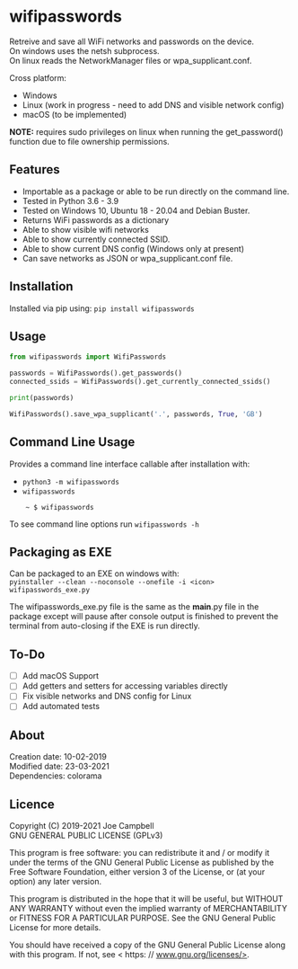 # wifipasswords

Retreive and save all WiFi networks and passwords on the device.  
On windows uses the netsh subprocess.  
On linux reads the NetworkManager files or wpa_supplicant.conf.  

Cross platform:
- Windows
- Linux (work in progress - need to add DNS and visible network config)
- macOS (to be implemented)

**NOTE:** requires sudo privileges on linux when running the get_password() function due to file ownership permissions.  

Features
--------
- Importable as a package or able to be run directly on the command line.
- Tested in Python 3.6 - 3.9
- Tested on Windows 10, Ubuntu 18 - 20.04 and Debian Buster.
- Returns WiFi passwords as a dictionary
- Able to show visible wifi networks 
- Able to show currently connected SSID.
- Able to show current DNS config (Windows only at present)
- Can save networks as JSON or wpa_supplicant.conf file.

Installation
------------
Installed via pip using: ``pip install wifipasswords``

Usage
-----
```python
from wifipasswords import WifiPasswords

passwords = WifiPasswords().get_passwords()
connected_ssids = WifiPasswords().get_currently_connected_ssids()

print(passwords)

WifiPasswords().save_wpa_supplicant('.', passwords, True, 'GB')
```

Command Line Usage
------------------
Provides a command line interface callable after installation with:
- ``python3 -m wifipasswords``
- ``wifipasswords``

```shell
    ~ $ wifipasswords
```

To see command line options run ``wifipasswords -h``

Packaging as EXE
----------------
Can be packaged to an EXE on windows with:  
``pyinstaller --clean --noconsole --onefile -i <icon> wifipasswords_exe.py``

The wifipasswords_exe.py file is the same as the __main__.py file in the package except will pause after console output is finished to prevent the terminal from auto-closing if the EXE is run directly.

To-Do
-----
- [ ] Add macOS Support
- [ ] Add getters and setters for accessing variables directly
- [ ] Fix visible networks and DNS config for Linux
- [ ] Add automated tests

About
-----
Creation date: 10-02-2019  
Modified date: 23-03-2021  
Dependencies: colorama  


Licence
-------
Copyright (C) 2019-2021 Joe Campbell  
 GNU GENERAL PUBLIC LICENSE (GPLv3)  

This program is free software: you can redistribute it and / or modify
it under the terms of the GNU General Public License as published by
the Free Software Foundation, either version 3 of the License, or
(at your option) any later version.

This program is distributed in the hope that it will be useful,
but WITHOUT ANY WARRANTY
without even the implied warranty of
MERCHANTABILITY or FITNESS FOR A PARTICULAR PURPOSE.  See the
GNU General Public License for more details.

You should have received a copy of the GNU General Public License
along with this program.  If not, see < https: // www.gnu.org/licenses/>.
